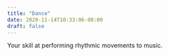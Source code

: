```yaml
---
title: "Dance"
date: 2020-11-14T10:33:06-08:00
draft: false
---
```

Your skill at performing rhythmic movements to music.

